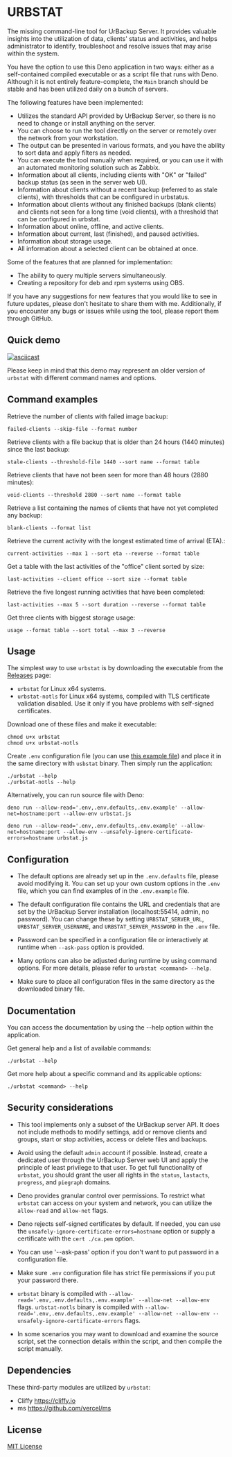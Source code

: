 # URBSTAT

The missing command-line tool for UrBackup Server. It provides valuable insights
into the utilization of data, clients' status and activities, and helps
administrator to identify, troubleshoot and resolve issues that may arise within
the system.

You have the option to use this Deno application in two ways: either as a
self-contained compiled executable or as a script file that runs with Deno.
Although it is not entirely feature-complete, the `Main` branch should be stable
and has been utilized daily on a bunch of servers.

The following features have been implemented:

- Utilizes the standard API provided by UrBackup Server, so there is no need to
  change or install anything on the server.
- You can choose to run the tool directly on the server or remotely over the
  network from your workstation.
- The output can be presented in various formats, and you have the ability to
  sort data and apply filters as needed.
- You can execute the tool manually when required, or you can use it with an
  automated monitoring solution such as Zabbix.
- Information about all clients, including clients with "OK" or "failed" backup
  status (as seen in the server web UI).
- Information about clients without a recent backup (referred to as stale
  clients), with thresholds that can be configured in urbstatus.
- Information about clients without any finished backups (blank clients) and
  clients not seen for a long time (void clients), with a threshold that can be
  configured in urbstat.
- Information about online, offline, and active clients.
- Information about current, last (finished), and paused activities.
- Information about storage usage.
- All information about a selected client can be obtained at once.

Some of the features that are planned for implementation:

- The ability to query multiple servers simultaneously.
- Creating a repository for deb and rpm systems using OBS.

If you have any suggestions for new features that you would like to see in
future updates, please don't hesitate to share them with me. Additionally, if
you encounter any bugs or issues while using the tool, please report them
through GitHub.

## Quick demo

[![asciicast](https://asciinema.org/a/557533.svg)](https://asciinema.org/a/557533)

Please keep in mind that this demo may represent an older version of `urbstat`
with different command names and options.

## Command examples

Retrieve the number of clients with failed image backup:

```shell
failed-clients --skip-file --format number
```

Retrieve clients with a file backup that is older than 24 hours (1440 minutes)
since the last backup:

```shell
stale-clients --threshold-file 1440 --sort name --format table
```

Retrieve clients that have not been seen for more than 48 hours (2880 minutes):

```shell
void-clients --threshold 2880 --sort name --format table
```

Retrieve a list containing the names of clients that have not yet completed any
backup:

```shell
blank-clients --format list
```

Retrieve the current activity with the longest estimated time of arrival (ETA).:

```shell
current-activities --max 1 --sort eta --reverse --format table
```

Get a table with the last activities of the "office" client sorted by size:

```shell
last-activities --client office --sort size --format table
```

Retrieve the five longest running activities that have been completed:

```shell
last-activities --max 5 --sort duration --reverse --format table
```

Get three clients with biggest storage usage:

```shell
usage --format table --sort total --max 3 --reverse
```

## Usage

The simplest way to use `urbstat` is by downloading the executable from the
[Releases](https://github.com/bartmichu/urbstat/releases) page:

- `urbstat` for Linux x64 systems.
- `urbstat-notls` for Linux x64 systems, compiled with TLS certificate
  validation disabled. Use it only if you have problems with self-signed
  certificates.

Download one of these files and make it executable:

```shell
chmod u+x urbstat
chmod u+x urbstat-notls
```

Create `.env` configuration file (you can use
[this example file](https://raw.githubusercontent.com/bartmichu/urbstat/main/.env.example))
and place it in the same directory with `usbstat` binary. Then simply run the
application:

```shell
./urbstat --help
./urbstat-notls --help
```

Alternatively, you can run source file with Deno:

```shell
deno run --allow-read='.env,.env.defaults,.env.example' --allow-net=hostname:port --allow-env urbstat.js

deno run --allow-read='.env,.env.defaults,.env.example' --allow-net=hostname:port --allow-env --unsafely-ignore-certificate-errors=hostname urbstat.js
```

## Configuration

- The default options are already set up in the `.env.defaults` file, please
  avoid modifying it. You can set up your own custom options in the `.env` file,
  which you can find examples of in the `.env.example` file.
- The default configuration file contains the URL and credentials that are set
  by the UrBackup Server installation (localhost:55414, admin, no password). You
  can change these by setting `URBSTAT_SERVER_URL`, `URBSTAT_SERVER_USERNAME`,
  and `URBSTAT_SERVER_PASSWORD` in the `.env` file.
- Password can be specified in a configuration file or interactively at runtime
  when `--ask-pass` option is provided.

- Many options can also be adjusted during runtime by using command options. For
  more details, please refer to `urbstat <command> --help`.
- Make sure to place all configuration files in the same directory as the
  downloaded binary file.

## Documentation

You can access the documentation by using the --help option within the
application.

Get general help and a list of available commands:

```shell
./urbstat --help
```

Get more help about a specific command and its applicable options:

```shell
./urbstat <command> --help
```

## Security considerations

- This tool implements only a subset of the UrBackup server API. It does not
  include methods to modify settings, add or remove clients and groups, start or
  stop activities, access or delete files and backups.

- Avoid using the default `admin` account if possible. Instead, create a
  dedicated user through the UrBackup Server web UI and apply the principle of
  least privilege to that user. To get full functionality of `urbstat`, you
  should grant the user all rights in the `status`, `lastacts`, `progress`, and
  `piegraph` domains.

- Deno provides granular control over permissions. To restrict what `urbstat`
  can access on your system and network, you can utilize the `allow-read` and
  `allow-net` flags.

- Deno rejects self-signed certificates by default. If needed, you can use the
  `unsafely-ignore-certificate-errors=hostname` option or supply a certificate
  with the `cert ./ca.pem` option.

- You can use '--ask-pass' option if you don't want to put password in a
  configuration file.

- Make sure `.env` configuration file has strict file permissions if you put
  your password there.

- `urbstat` binary is compiled with
  `--allow-read='.env,.env.defaults,.env.example' --allow-net --allow-env`
  flags. `urbstat-notls` binary is compiled with
  `--allow-read='.env,.env.defaults,.env.example' --allow-net --allow-env --unsafely-ignore-certificate-errors`
  flags.

- In some scenarios you may want to download and examine the source script, set
  the connection details within the script, and then compile the script
  manually.

## Dependencies

These third-party modules are utilized by `urbstat`:

- Cliffy https://cliffy.io
- ms https://github.com/vercel/ms

## License

[MIT License](https://github.com/bartmichu/urbstat/blob/main/LICENSE)

